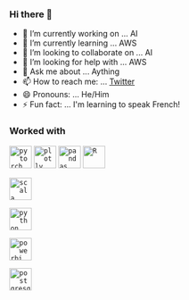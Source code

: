### Hi there 👋

- 🔭 I’m currently working on ... AI
- 🌱 I’m currently learning ... AWS
- 👯 I’m looking to collaborate on ... AI 
- 🤔 I’m looking for help with ... AWS
- 💬 Ask me about ... Aything
- 📫 How to reach me: ... [Twitter](https://twitter.com/siddharthuchil)
- 😄 Pronouns: ... He/Him
- ⚡ Fun fact: ... I'm learning to speak French!


### Worked with 

<code><img height="40" src="https://www.vectorlogo.zone/logos/pytorch/pytorch-ar21.svg" title="pytorch"></code>
<code><img height="40" src="https://www.vectorlogo.zone/logos/plot_ly/plot_ly-ar21.svg" title="plotly"></code>
<code><img height="40" src="https://www.vectorlogo.zone/logos/usepanda/usepanda-ar21.svg" title="pandas"></code>
<code><img height="40" src="https://www.vectorlogo.zone/logos/r-project/r-project-ar21.svg" title="R"></code>

<code><img height="40" src="https://www.vectorlogo.zone/logos/scala-lang/scala-lang-ar21.svg" title="scala"></code>

<code><img height="40" src="https://www.vectorlogo.zone/logos/python/python-ar21.svg" title="python"></code>

<code><img height="40" src="https://www.vectorlogo.zone/logos/microsoft_powerbi/microsoft_powerbi-ar21.svg" title="powerbi"></code>

<code><img height="40" src="https://www.vectorlogo.zone/logos/postgresql/postgresql-ar21.svg" title="postgresql"></code>

